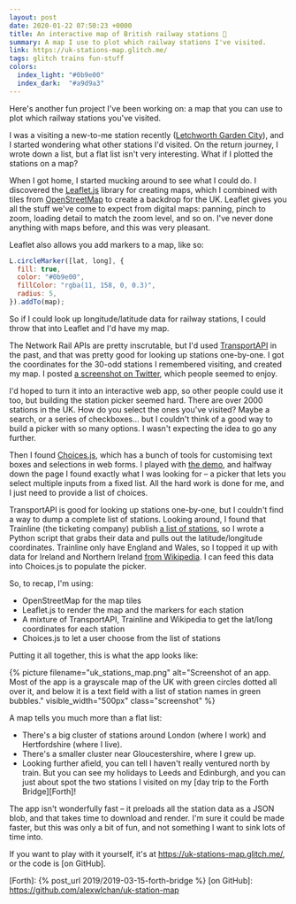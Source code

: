 ```yaml
---
layout: post
date: 2020-01-22 07:50:23 +0000
title: An interactive map of British railway stations 🚂
summary: A map I use to plot which railway stations I've visited.
link: https://uk-stations-map.glitch.me/
tags: glitch trains fun-stuff
colors:
  index_light: "#0b9e00"
  index_dark:  "#a9d9a3"
---
```


Here's another fun project I've been working on: a map that you can use to plot which railway stations you've visited.

I was a visiting a new-to-me station recently ([Letchworth Garden City]), and I started wondering what other stations I'd visited.
On the return journey, I wrote down a list, but a flat list isn't very interesting.
What if I plotted the stations on a map?

When I got home, I started mucking around to see what I could do.
I discovered the [Leaflet.js] library for creating maps, which I combined with tiles from [OpenStreetMap] to create a backdrop for the UK.
Leaflet gives you all the stuff we've come to expect from digital maps: panning, pinch to zoom, loading detail to match the zoom level, and so on.
I've never done anything with maps before, and this was very pleasant.

Leaflet also allows you add markers to a map, like so:

```javascript
L.circleMarker([lat, long], {
  fill: true,
  color: "#0b9e00",
  fillColor: "rgba(11, 158, 0, 0.3)",
  radius: 5,
}).addTo(map);
```

So if I could look up longitude/latitude data for railway stations, I could throw that into Leaflet and I'd have my map.

The Network Rail APIs are pretty inscrutable, but I'd used [TransportAPI] in the past, and that was pretty good for looking up stations one-by-one.
I got the coordinates for the 30-odd stations I remembered visiting, and created my map.
I posted [a screenshot on Twitter](https://twitter.com/alexwlchan/status/1216020489019297793), which people seemed to enjoy.

I'd hoped to turn it into an interactive web app, so other people could use it too, but building the station picker seemed hard.
There are over 2000 stations in the UK.
How do you select the ones you've visited?
Maybe a search, or a series of checkboxes… but I couldn't think of a good way to build a picker with so many options.
I wasn't expecting the idea to go any further.

Then I found [Choices.js], which has a bunch of tools for customising text boxes and selections in web forms.
I played with [the demo], and halfway down the page I found exactly what I was looking for – a picker that lets you select multiple inputs from a fixed list.
All the hard work is done for me, and I just need to provide a list of choices.

TransportAPI is good for looking up stations one-by-one, but I couldn't find a way to dump a complete list of stations.
Looking around, I found that Trainline (the ticketing company) publish [a list of stations], so I wrote a Python script that grabs their data and pulls out the latitude/longitude coordinates.
Trainline only have England and Wales, so I topped it up with data for Ireland and Northern Ireland [from Wikipedia].
I can feed this data into Choices.js to populate the picker.

So, to recap, I'm using:

*   OpenStreetMap for the map tiles
*   Leaflet.js to render the map and the markers for each station
*   A mixture of TransportAPI, Trainline and Wikipedia to get the lat/long coordinates for each station
*   Choices.js to let a user choose from the list of stations

Putting it all together, this is what the app looks like:

{%
  picture
  filename="uk_stations_map.png"
  alt="Screenshot of an app. Most of the app is a grayscale map of the UK with green circles dotted all over it, and below it is a text field with a list of station names in green bubbles."
  visible_width="500px"
  class="screenshot"
%}

A map tells you much more than a flat list:

-   There's a big cluster of stations around London (where I work) and Hertfordshire (where I live).
-   There's a smaller cluster near Gloucestershire, where I grew up.
-   Looking further afield, you can tell I haven't really ventured north by train.
    But you can see my holidays to Leeds and Edinburgh, and you can just about spot the two stations I visited on my [day trip to the Forth Bridge][Forth]!

The app isn't wonderfully fast – it preloads all the station data as a JSON blob, and that takes time to download and render.
I'm sure it could be made faster, but this was only a bit of fun, and not something I want to sink lots of time into.

If you want to play with it yourself, it's at <https://uk-stations-map.glitch.me/>, or the code is [on GitHub].

[Letchworth Garden City]: https://en.wikipedia.org/wiki/Letchworth_Garden_City_railway_station
[Leaflet.js]: https://leafletjs.com/
[OpenStreetMap]: https://www.openstreetmap.org/
[TransportAPI]: https://www.transportapi.com/
[Choices.js]: https://github.com/jshjohnson/Choices
[the demo]: https://joshuajohnson.co.uk/Choices/
[a list of stations]: https://github.com/trainline-eu/stations
[from Wikipedia]: https://en.wikipedia.org/wiki/List_of_railway_stations_in_Ireland
[Forth]: {% post_url 2019/2019-03-15-forth-bridge %}
[on GitHub]: https://github.com/alexwlchan/uk-station-map
